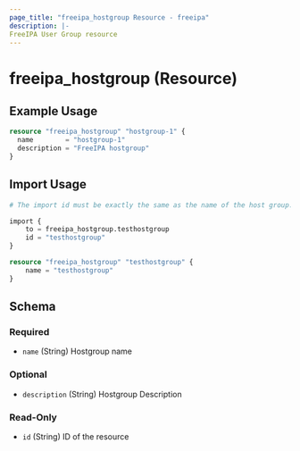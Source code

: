 ```yaml
---
page_title: "freeipa_hostgroup Resource - freeipa"
description: |-
FreeIPA User Group resource
---
```


# freeipa_hostgroup (Resource)



## Example Usage

```terraform
resource "freeipa_hostgroup" "hostgroup-1" {
  name        = "hostgroup-1"
  description = "FreeIPA hostgroup"
}
```



## Import Usage

```terraform
# The import id must be exactly the same as the name of the host group.

import {
    to = freeipa_hostgroup.testhostgroup
    id = "testhostgroup"
}

resource "freeipa_hostgroup" "testhostgroup" {
    name = "testhostgroup"
}
```


<!-- schema generated by tfplugindocs -->
## Schema

### Required

- `name` (String) Hostgroup name

### Optional

- `description` (String) Hostgroup Description

### Read-Only

- `id` (String) ID of the resource
